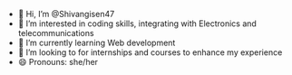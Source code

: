 - 👋 Hi, I’m @Shivangisen47
- 👀 I’m interested in coding skills, integrating with Electronics and telecommunications
- 🌱 I’m currently learning Web development
- 💞️ I’m looking to for internships and courses to enhance my experience 
- 😄 Pronouns: she/her

<!---
Shivangisen47/Shivangisen47 is a ✨ special ✨ repository because its `README.md` (this file) appears on your GitHub profile.
You can click the Preview link to take a look at your changes.
--->
